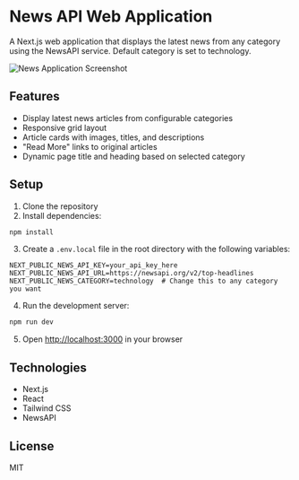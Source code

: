 # News API Web Application

A Next.js web application that displays the latest news from any category using the NewsAPI service. Default category is set to technology.

![News Application Screenshot](screenshot.png)

## Features

- Display latest news articles from configurable categories
- Responsive grid layout
- Article cards with images, titles, and descriptions
- "Read More" links to original articles
- Dynamic page title and heading based on selected category

## Setup

1. Clone the repository
2. Install dependencies:
```bash
npm install
```

3. Create a `.env.local` file in the root directory with the following variables:
```
NEXT_PUBLIC_NEWS_API_KEY=your_api_key_here
NEXT_PUBLIC_NEWS_API_URL=https://newsapi.org/v2/top-headlines
NEXT_PUBLIC_NEWS_CATEGORY=technology  # Change this to any category you want
```

4. Run the development server:
```bash
npm run dev
```

5. Open [http://localhost:3000](http://localhost:3000) in your browser

## Technologies

- Next.js
- React
- Tailwind CSS
- NewsAPI

## License

MIT 